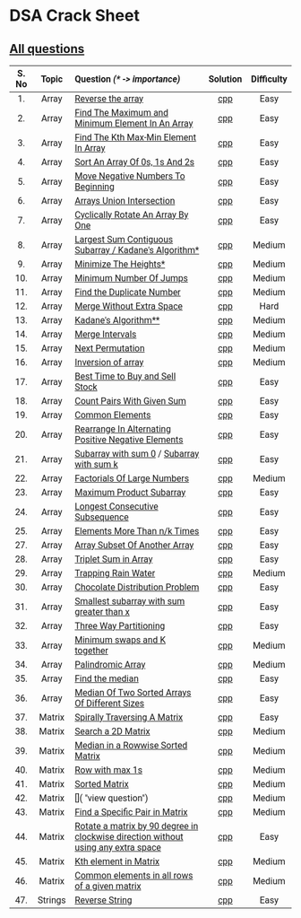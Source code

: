 # DSA Crack Sheet

## [All questions](https://drive.google.com/file/d/1TIj9JtyfoKxdd3U3kpjt869uiImGLnk-/view?usp=sharing)



<span style="font-family:Roboto; font-size:1.3em;">

| S. No  | Topic | Question _(* -> importance)_ | Solution | Difficulty |   
| :----: | :---: | :--------------------------- | :------: | :--------: |   
| 1. | Array | [Reverse the array](https://www.geeksforgeeks.org/write-a-program-to-reverse-an-array-or-string/ "view topic") | [cpp](./1.%20Reverse%20The%20Array.cpp "view my solution") | Easy |    
| 2. | Array | [Find The Maximum and Minimum Element In An Array](https://www.geeksforgeeks.org/maximum-and-minimum-in-an-array/ "view topic") | [cpp](./2.%20Find%20The%20Maximum%20and%20Minimum%20Element%20In%20An%20Array.cpp "view my solution") | Easy |   
| 3. | Array | [Find The Kth Max-Min Element In Array](https://practice.geeksforgeeks.org/problems/kth-smallest-element/0 "view question") | [cpp](./3.%20Find%20The%20Kth%20Max-Min%20Element%20In%20Array.cpp "view my solution") | Easy |   
| 4. | Array | [Sort An Array Of 0s, 1s And 2s](https://practice.geeksforgeeks.org/problems/sort-an-array-of-0s-1s-and-2s/0 "view question") | [cpp](./4.%20Sort%20An%20Array%20Of%200s%201s%20And%202s.cpp "view my solution") | Easy |   
| 5. | Array | [Move Negative Numbers To Beginning](https://www.geeksforgeeks.org/move-negative-numbers-beginning-positive-end-constant-extra-space/ "view topic") | [cpp](./5.%20Move%20Negative%20Numbers%20To%20Beginning.cpp "view my solution") | Easy |   
| 6. | Array | [Arrays Union Intersection](https://practice.geeksforgeeks.org/problems/union-of-two-arrays/0 "view question") | [cpp](./6.%20Arrays%20Union%20Intersection.cpp "view my solution") | Easy |   
| 7. | Array | [Cyclically Rotate An Array By One](https://practice.geeksforgeeks.org/problems/cyclically-rotate-an-array-by-one/0 "view question") | [cpp](./7.%20Cyclically%20Rotate%20An%20Array%20By%20One.cpp "view my solution") | Easy |   
| 8. | Array | [Largest Sum Contiguous Subarray / Kadane's Algorithm*](https://practice.geeksforgeeks.org/problems/kadanes-algorithm/0 "view question") | [cpp](./8.%20Largest%20Sum%20Contiguous%20Subarray.cpp "view my solution") | Medium |   
| 9. | Array | [Minimize The Heights*](https://practice.geeksforgeeks.org/problems/minimize-the-heights3351/1 "view question") | [cpp](./9.%20Minimize%20The%20Heights.cpp "view my solution") | Medium |   
| 10. | Array | [Minimum Number Of Jumps](https://practice.geeksforgeeks.org/problems/minimum-number-of-jumps/0 "view question") | [cpp](./10.%20Minimum%20Number%20Of%20Jumps.cpp "view my solution") | Medium |   
| 11. | Array | [Find the Duplicate Number](https://leetcode.com/problems/find-the-duplicate-number/ "view question") | [cpp](./11.%20Find%20the%20Duplicate%20Number.cpp "view my solution") | Medium |   
| 12. | Array | [Merge Without Extra Space](https://practice.geeksforgeeks.org/problems/merge-two-sorted-arrays5135/1 "view question") | [cpp](./12.%20Merge%20Without%20Extra%20Space.cpp "view my solution") | Hard |   
| 13. | Array | [Kadane's Algorithm**](https://practice.geeksforgeeks.org/problems/kadanes-algorithm/0 "view question") | [cpp](./13.%20Largest%20Sum%20Contiguous%20Subarray.cpp "view my solution") | Medium |   
| 14. | Array | [Merge Intervals](https://leetcode.com/problems/merge-intervals/ "view question") | [cpp](./14.%20Merge%20Intervals.cpp "view my solution") | Medium |   
| 15. | Array | [Next Permutation](https://leetcode.com/problems/next-permutation/ "view question") | [cpp](./15.%20Next%20Permutation.cpp "view my solution") | Medium |   
| 16. | Array | [Inversion of array](https://practice.geeksforgeeks.org/problems/inversion-of-array/0 "view question") | [cpp](./16Inversion%20of%20array.cpp "view my solution") | Medium |   
| 17. | Array | [Best Time to Buy and Sell Stock](https://leetcode.com/problems/best-time-to-buy-and-sell-stock/ "view question") | [cpp](./17.%20Best%20Time%20to%20Buy%20and%20Sell%20Stock.cpp "view my solution") | Easy |   
| 18. | Array | [Count Pairs With Given Sum](https://practice.geeksforgeeks.org/problems/count-pairs-with-given-sum5022/1 "view question") | [cpp](./18.%20Count%20Pairs%20With%20Given%20Sum.cpp "view my solution") | Easy |   
| 19. | Array | [Common Elements](https://practice.geeksforgeeks.org/problems/common-elements1132/1 "view question") | [cpp](./19.%20Common%20Elements.cpp "view my solution") | Easy |   
| 20. | Array | [Rearrange In Alternating Positive Negative Elements](https://www.geeksforgeeks.org/rearrange-array-alternating-positive-negative-items-o1-extra-space/ "view topic") | [cpp](./20.%20Rearrange%20In%20Alternating%20Positive%20Negative%20Elements.cpp "view my solution") | Easy |   
| 21. | Array | [Subarray with sum 0](https://practice.geeksforgeeks.org/problems/subarray-with-0-sum/0 "view question") / [Subarray with sum k](https://leetcode.com/problems/subarray-sum-equals-k/ "view question") | [cpp](./21.%20Subarray%20with%200%20sum.cpp "view my solution") | Easy |   
| 22. | Array | [Factorials Of Large Numbers](https://practice.geeksforgeeks.org/problems/factorials-of-large-numbers/0 "view question") | [cpp](./22.%20Factorials%20Of%20Large%20Numbers.cpp "view my solution") | Medium |   
| 23. | Array | [Maximum Product Subarray](https://practice.geeksforgeeks.org/problems/maximum-product-subarray3604/1 "view question") | [cpp](./23.%20Maximum%20Product%20Subarray.cpp "view my solution") | Easy |   
| 24. | Array | [Longest Consecutive Subsequence](https://practice.geeksforgeeks.org/problems/longest-consecutive-subsequence/0 "view question") | [cpp](./24.%20Longest%20Consecutive%20Subsequence.cpp "view my solution") | Easy |   
| 25. | Array | [Elements More Than n/k Times](https://www.geeksforgeeks.org/given-an-array-of-of-size-n-finds-all-the-elements-that-appear-more-than-nk-times/ "view question") | [cpp](./25.%20Elements%20More%20Than%20nk%20Times.cpp "view my solution") | Easy |   
| 27. | Array | [Array Subset Of Another Array](https://practice.geeksforgeeks.org/problems/array-subset-of-another-array/0 "view question") | [cpp](./27.%20Array%20Subset%20Of%20Another%20Array.cpp "view my solution") | Easy |   
| 28. | Array | [Triplet Sum in Array](https://practice.geeksforgeeks.org/problems/triplet-sum-in-array/0 "view question") | [cpp](./28.%20Triplet%20Sum%20in%20Array.cpp "view my solution") | Easy |   
| 29. | Array | [Trapping Rain Water](https://practice.geeksforgeeks.org/problems/trapping-rain-water/0 "view question") | [cpp](./29.%20Trapping%20Rain%20Water.cpp "view my solution") | Medium |   
| 30. | Array | [Chocolate Distribution Problem](https://practice.geeksforgeeks.org/problems/chocolate-distribution-problem/0 "view question") | [cpp](./30.%20Chocolate%20Distribution%20Problem.cpp "view my solution") | Easy |   
| 31. | Array | [Smallest subarray with sum greater than x](https://practice.geeksforgeeks.org/problems/smallest-subarray-with-sum-greater-than-x/0 "view question") | [cpp](./31.%20Smallest%20subarray%20with%20sum%20greater%20than%20x.cpp "view my solution") | Easy |   
| 32. | Array | [Three Way Partitioning](https://practice.geeksforgeeks.org/problems/three-way-partitioning/1 "view question") | [cpp](./32.%20Three%20Way%20Partitioning.cpp "view my solution") | Easy |   
| 33. | Array | [Minimum swaps and K together](https://practice.geeksforgeeks.org/problems/minimum-swaps-required-to-bring-all-elements-less-than-or-equal-to-k-together/0 "view question") | [cpp](./33.%20Minimum%20swaps%20and%20K%20together.cpp "view my solution") | Medium |   
| 34. | Array | [Palindromic Array](https://practice.geeksforgeeks.org/problems/palindromic-array/0# "view question") | [cpp](./34.%20Palindromic%20Array.cpp "view my solution") | Medium |   
| 35. | Array | [Find the median](https://practice.geeksforgeeks.org/problems/find-the-median0527/1 "view question") | [cpp](./35.%20Find%20the%20median.cpp "view my solution") | Easy |   
| 36. | Array | [Median Of Two Sorted Arrays Of Different Sizes](https://www.geeksforgeeks.org/median-of-two-sorted-arrays-of-different-sizes/ "view topic") | [cpp](./36.%20Median%20Of%20Two%20Sorted%20Arrays%20Of%20Different%20Sizes.cpp "view my solution") | Easy |   
| 37. | Matrix | [Spirally Traversing A Matrix](https://practice.geeksforgeeks.org/problems/spirally-traversing-a-matrix/0# "view question") | [cpp](./37.%20Spirally%20Traversing%20A%20Matrix.cpp "view my solution") | Easy |   
| 38. | Matrix | [Search a 2D Matrix](https://leetcode.com/problems/search-a-2d-matrix/ "view question") | [cpp](./38.%20Search%20a%202D%20Matrix.cpp "view my solution") | Medium |   
| 39. | Matrix | [Median in a Rowwise Sorted Matrix](https://practice.geeksforgeeks.org/problems/median-in-a-row-wise-sorted-matrix1527/1 "view question") | [cpp](./39.%20Median%20in%20a%20Rowwise%20Sorted%20Matrix.cpp "view my solution") | Medium |   
| 40. | Matrix | [Row with max 1s](https://practice.geeksforgeeks.org/problems/row-with-max-1s0023/1 "view question") | [cpp](./40.%20Row%20with%20max%201s.cpp "view my solution") | Medium |   
| 41. | Matrix | [Sorted Matrix](https://practice.geeksforgeeks.org/problems/sorted-matrix/0# "view question") | [cpp](./41.%20Sorted%20Matrix.cpp "view my solution") | Medium |   
| 42. | Matrix | []( "view question") | [cpp](./42.%20.cpp "view my solution") | Medium |   
| 43. | Matrix | [Find a Specific Pair in Matrix](https://www.geeksforgeeks.org/find-a-specific-pair-in-matrix/ "view topic") | [cpp](./43.%20Find%20a%20Specific%20Pair%20in%20Matrix.cpp "view my solution") | Medium |   
| 44. | Matrix | [Rotate a matrix by 90 degree in clockwise direction without using any extra space](https://www.geeksforgeeks.org/rotate-a-matrix-by-90-degree-in-clockwise-direction-without-using-any-extra-space/ "view topic") | [cpp](./44.%20Rotate%20a%20matrix%20by%2090%20degree%20in%20clockwise%20direction%20without%20using%20any%20extra%20space.cpp "view my solution") | Easy |   
| 45. | Matrix | [Kth element in Matrix](https://practice.geeksforgeeks.org/problems/kth-element-in-matrix/1# "view question") | [cpp](./45.%20Kth%20element%20in%20Matrix.cpp "view my solution") | Medium |   
| 46. | Matrix | [Common elements in all rows of a given matrix](https://www.geeksforgeeks.org/common-elements-in-all-rows-of-a-given-matrix/ "view topic") | [cpp](./46.%20Common%20elements%20in%20all%20rows%20of%20a%20given%20matrix.cpp "view my solution") | Medium |   
| 47. | Strings | [Reverse String](https://leetcode.com/problems/reverse-string/ "view question") | [cpp](./47.%20Reverse%20String.cpp "view my solution") | Easy |   




<!-- 
|  |  | []( "view topic") | []( "view my solution") |  |   
|  |  | []( "view topic") | []( "view my solution") |  |   
|  |  | []( "view topic") | []( "view my solution") |  |   
|  |  | []( "view topic") | []( "view my solution") |  |    
--> 








</span>